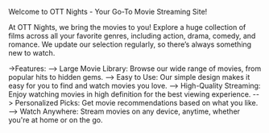 Welcome to OTT Nights - Your Go-To Movie Streaming Site!

At OTT Nights, we bring the movies to you! Explore a huge collection of films across all your favorite genres, including action, drama, comedy, and romance. We update our selection regularly, so there’s always something new to watch.

->Features:
--> Large Movie Library: Browse our wide range of movies, from popular hits to hidden gems.
--> Easy to Use: Our simple design makes it easy for you to find and watch movies you love.
--> High-Quality Streaming: Enjoy watching movies in high definition for the best viewing experience.
--> Personalized Picks: Get movie recommendations based on what you like.
--> Watch Anywhere: Stream movies on any device, anytime, whether you're at home or on the go.
